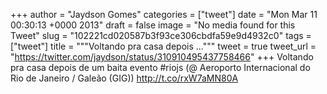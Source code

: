 
+++
author = "Jaydson Gomes"
categories = ["tweet"]
date = "Mon Mar 11 00:30:13 +0000 2013"
draft = false
image = "No media found for this Tweet"
slug = "102221cd020587b3f93ce306cbdfa59e9d4932c0"
tags = ["tweet"]
title = """Voltando pra casa depois ..."""
tweet = true
tweet_url = "https://twitter.com/jaydson/status/310910495437758466"
+++
Voltando pra casa depois de um baita evento #riojs (@ Aeroporto Internacional do Rio de Janeiro / Galeão (GIG)) http://t.co/rxW7aMN80A
